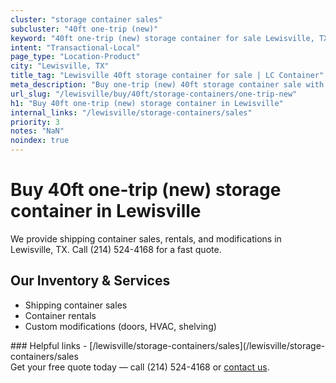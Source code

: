 ```yaml
---
cluster: "storage container sales"
subcluster: "40ft one-trip (new)"
keyword: "40ft one-trip (new) storage container for sale Lewisville, TX"
intent: "Transactional-Local"
page_type: "Location-Product"
city: "Lewisville, TX"
title_tag: "Lewisville 40ft storage container for sale | LC Container"
meta_description: "Buy one-trip (new) 40ft storage container sale with local delivery in Lewisville, TX. LC Container — local Since 2003. Request a fast quote today."
url_slug: "/lewisville/buy/40ft/storage-containers/one-trip-new"
h1: "Buy 40ft one-trip (new) storage container in Lewisville"
internal_links: "/lewisville/storage-containers/sales"
priority: 3
notes: "NaN"
noindex: true
---
```


# Buy 40ft one-trip (new) storage container in Lewisville

We provide shipping container sales, rentals, and modifications in Lewisville, TX. Call (214) 524-4168 for a fast quote.

## Our Inventory & Services
- Shipping container sales
- Container rentals
- Custom modifications (doors, HVAC, shelving)

<div data-section="internal-links">
### Helpful links
- [/lewisville/storage-containers/sales](/lewisville/storage-containers/sales
</div>

<div data-section="cta">
Get your free quote today — call (214) 524-4168 or <a href="/contact">contact us</a>.
</div>

<script type="application/ld+json">{"@context":"https://schema.org","@type":"FAQPage","mainEntity":[{"@type":"Question","name":"How much does delivery cost in Lewisville, TX?","acceptedAnswer":{"@type":"Answer","text":"Delivery costs vary by distance and container size. Most deliveries in Lewisville, TX range from $150-$300. Call (214) 524-4168 for an exact quote based on your specific location."}},{"@type":"Question","name":"Do you offer financing or payment plans?","acceptedAnswer":{"@type":"Answer","text":"We accept major credit cards, checks, and can discuss commercial terms for bulk purchases. Call (214) 524-4168 to discuss options."}},{"@type":"Question","name":"Can you customize containers in Lewisville, TX?","acceptedAnswer":{"@type":"Answer","text":"Yes — we perform modifications like doors, HVAC, insulation, and shelving. Request a custom quote at (214) 524-4168 or via our contact form."}}]}</script>
